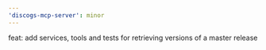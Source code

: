```yaml
---
'discogs-mcp-server': minor
---
```


feat: add services, tools and tests for retrieving versions of a master release
